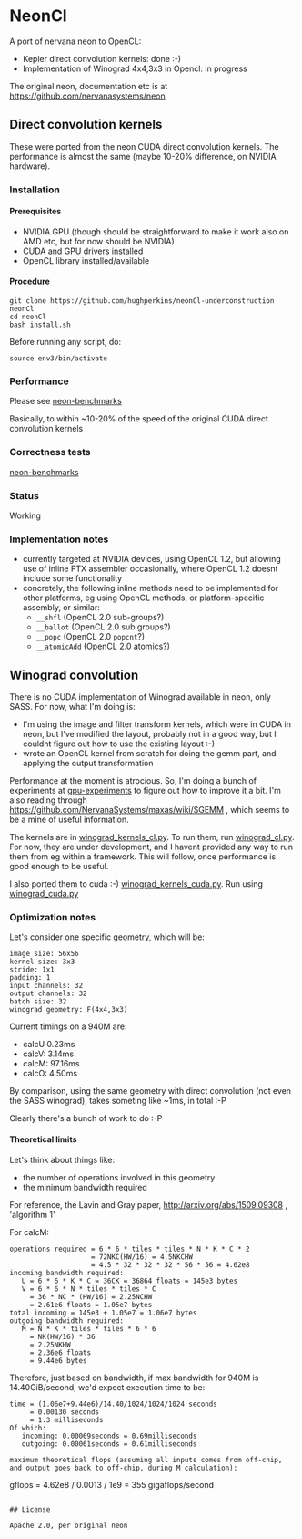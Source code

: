 # NeonCl

A port of nervana neon to OpenCL:
- Kepler direct convolution kernels: done :-)
- Implementation of Winograd 4x4,3x3 in Opencl: in progress

The original neon, documentation etc is at https://github.com/nervanasystems/neon

## Direct convolution kernels

These were ported from the neon CUDA direct convolution kernels.  The performance is almost the same (maybe 10-20% difference, on NVIDIA hardware).

### Installation

#### Prerequisites

* NVIDIA GPU (though should be straightforward to make it work also on AMD etc, but for now should be
NVIDIA)
* CUDA and GPU drivers installed
* OpenCL library installed/available

#### Procedure

```
git clone https://github.com/hughperkins/neonCl-underconstruction neonCl
cd neonCl
bash install.sh
```
Before running any script, do:
```
source env3/bin/activate
```

### Performance

Please see [neon-benchmarks](https://github.com/hughperkins/neon-benchmarks/blob/master/results/vgga_summary.md)

Basically, to within ~10-20% of the speed of the original CUDA direct convolution kernels

### Correctness tests

[neon-benchmarks](https://github.com/hughperkins/neon-benchmarks/blob/master/results/vgga_summary.md)

### Status

Working

### Implementation notes

* currently targeted at NVIDIA devices, using OpenCL 1.2, but allowing use of inline PTX assembler
occasionally, where OpenCL 1.2 doesnt include some functionality
* concretely, the following inline methods need to be implemented for other platforms, eg using OpenCL
methods, or platform-specific assembly, or similar:
  * `__shfl`  (OpenCL 2.0 sub-groups?)
  * `__ballot` (OpenCL 2.0 sub groups?)
  * `__popc` (OpenCL 2.0 `popcnt`?)
  * `__atomicAdd` (OpenCL 2.0 atomics?)

## Winograd convolution

There is no CUDA implementation of Winograd available in neon, only SASS.  For now, what I'm doing is:
- I'm using the image and filter transform kernels, which were in CUDA in neon, but I've modified the layout, probably not in a good way, but I couldnt figure out how to use the existing layout :-)
- wrote an OpenCL kernel from scratch for doing the gemm part, and applying the output transformation

Performance at the moment is atrocious.  So, I'm doing a bunch of experiments at [gpu-experiments](https://github.com/hughperkins/gpu-experiments) to figure out how to improve it a bit. I'm also reading through https://github.com/NervanaSystems/maxas/wiki/SGEMM , which seems to be a mine of useful information.

The kernels are in [winograd_kernels_cl.py](winograd_kernels_cl.py).  To run them, run [winograd_cl.py](winograd_cl.py).  For now, they are under development, and I havent provided any way to run them from eg within a framework.  This will follow, once performance is good enough to be useful.

I also ported them to cuda :-)  [winograd_kernels_cuda.py](winograd_kernels_cuda.py).  Run using [winograd_cuda.py](winograd_cuda.py)

### Optimization notes

Let's consider one specific geometry, which will be:
```
image size: 56x56
kernel size: 3x3
stride: 1x1
padding: 1
input channels: 32
output channels: 32
batch size: 32
winograd geometry: F(4x4,3x3)
```

Current timings on a 940M are:
- calcU 0.23ms
- calcV: 3.14ms
- calcM: 97.16ms
- calcO: 4.50ms

By comparison, using the same geometry with direct convolution (not even the SASS winograd), takes someting like ~1ms, in total :-P

Clearly there's a bunch of work to do :-P

#### Theoretical limits

Let's think about things like:
- the number of operations involved in this geometry
- the minimum bandwidth required

For reference, the Lavin and Gray paper, http://arxiv.org/abs/1509.09308 , 'algorithm 1'

For calcM:
```
operations required = 6 * 6 * tiles * tiles * N * K * C * 2
                    = 72NKC(HW/16) = 4.5NKCHW
                    = 4.5 * 32 * 32 * 32 * 56 * 56 = 4.62e8
incoming bandwidth required:
   U = 6 * 6 * K * C = 36CK = 36864 floats = 145e3 bytes
   V = 6 * 6 * N * tiles * tiles * C
     = 36 * NC * (HW/16) = 2.25NCHW
     = 2.61e6 floats = 1.05e7 bytes
total incoming = 145e3 + 1.05e7 = 1.06e7 bytes
outgoing bandwidth required:
   M = N * K * tiles * tiles * 6 * 6
     = NK(HW/16) * 36
     = 2.25NKHW
     = 2.36e6 floats
     = 9.44e6 bytes
```
Therefore, just based on bandwidth, if max bandwidth for 940M is 14.40GiB/second, we'd expect execution time to be:
```
time = (1.06e7+9.44e6)/14.40/1024/1024/1024 seconds
     = 0.00130 seconds
     = 1.3 milliseconds
Of which:
   incoming: 0.00069seconds = 0.69milliseconds
   outgoing: 0.00061seconds = 0.61milliseconds

maximum theoretical flops (assuming all inputs comes from off-chip, and output goes back to off-chip, during M calculation):
```
gflops = 4.62e8 / 0.0013 / 1e9
       = 355 gigaflops/second
```

## License

Apache 2.0, per original neon


